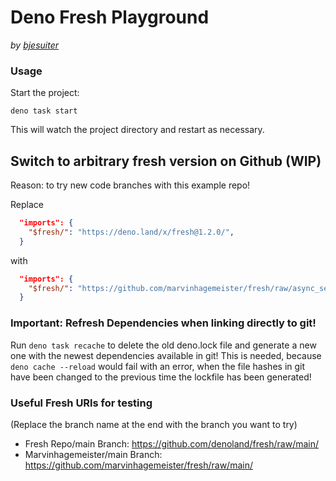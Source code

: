 # Deno Fresh Playground

_by [bjesuiter]()_

### Usage

Start the project:

```
deno task start
```

This will watch the project directory and restart as necessary.

## Switch to arbitrary fresh version on Github (WIP)

Reason: to try new code branches with this example repo!

Replace

```json
  "imports": {
    "$fresh/": "https://deno.land/x/fresh@1.2.0/",
  }
```

with

```json
  "imports": {
    "$fresh/": "https://github.com/marvinhagemeister/fresh/raw/async_server_components/",
  }
```

### Important: Refresh Dependencies when linking directly to git!

Run `deno task recache` to delete the old deno.lock file and generate a new one with the newest dependencies available in git!
This is needed, because `deno cache --reload` would fail with an error, when the file hashes in git have been changed to the previous time the lockfile has been generated!

### Useful Fresh URls for testing

(Replace the branch name at the end with the branch you want to try)

- Fresh Repo/main Branch: https://github.com/denoland/fresh/raw/main/
- Marvinhagemeister/main Branch: https://github.com/marvinhagemeister/fresh/raw/main/
